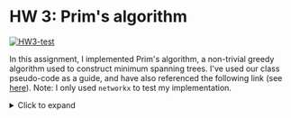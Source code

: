 # HW 3: Prim's algorithm

[![HW3-test](https://github.com/abearab/HW3-PRIM-MST/actions/workflows/main.yml/badge.svg)](https://github.com/abearab/HW3-PRIM-MST/actions/workflows/main.yml)

In this assignment, I implemented Prim's algorithm, a non-trivial greedy algorithm used to construct minimum spanning trees. I've used our class pseudo-code as a guide, and have also referenced the following link (see [here](https://www.geeksforgeeks.org/prims-minimum-spanning-tree-mst-greedy-algo-5/)). Note: I only used `networkx` to test my implementation.

<details><summary>Click to expand</summary>

## Tasks

### Coding

* [x] Complete the `construct_mst` method found in `mst/graph.py`. All necessary modules have already been imported. You should not rely on any other dependencies (e.g. networkx). 

### Development

* [x] Add more assertions to the `check_mst` function in `test/test_mst.py`.
* [x] Write at least one more unit test (in the `test_mst.py` file) for your `construct_mst` implementation. (Two unit tests have already been provided: the first operates on a small graph of four nodes, and the second on a larger graph of 140 single cells, projected onto a lower dimensional subspace.)
* [x] Make your package `pip` installable. (Refer to prevous assignments for more in-depth information.)
* [x] Automate testing with `pytest` and GitHub Actions, and add a status badge to this README file. (Refer to previous assignments for more in-depth information.)

## Getting started

Fork this repository to your own GitHub account. Work on the codebase locally and commit changes to your forked repository. 

You will need following packages:

- [numpy](https://numpy.org/)
- [scikit-learn](https://scikit-learn.org/)
- [pytest](https://docs.pytest.org/en/7.2.x/)

We also strongly recommend you use the built-in [heapq](https://docs.python.org/3/library/heapq.html) module.

## Completing the assignment

Push your code to GitHub with passing unit tests, and submit a link to your repository through this [google form link]([https://forms.gle/guyuWE6hsTiz34WTA](https://docs.google.com/forms/d/e/1FAIpQLSdA3xmIjLZ5_eq9SvC3DHczAdYr6tuRGCHwmFTslspwzboI8A/viewform))

## Grading

### Code (6 points)

* Minimum spanning tree construction works correctly (6)
    * Correct implementation of Prim's algorithm (4)
    * Produces expected output on small graph (1) 
    * Produces expected output on single cell data (1) 

### Unit tests (3 points)

* Complete function "check_mst" (1)
* Write at least two unit tests for MST construction (2)

### Style (1 points)

* Readable code with clear comments and method descriptions (1)

### Extra credit (0.5)

* Github actions/workflow (0.5)

</details>
